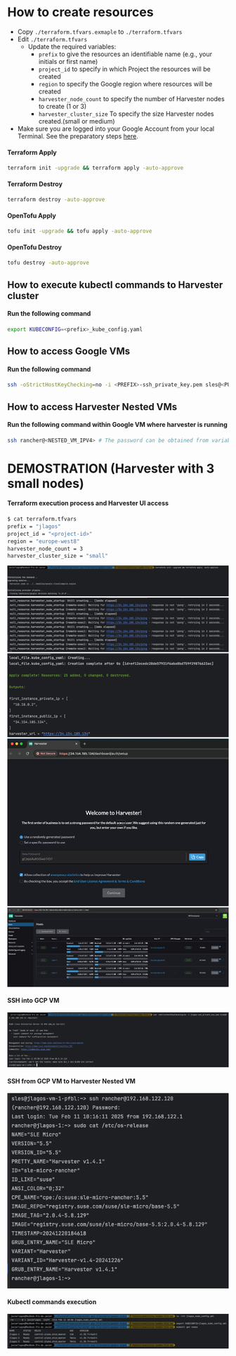 # How to create resources

- Copy `./terraform.tfvars.exmaple` to `./terraform.tfvars`
- Edit `./terraform.tfvars`
  - Update the required variables:
    - `prefix` to give the resources an identifiable name (e.g., your initials or first name)
    - `project_id` to specify in which Project the resources will be created
    - `region` to specify the Google region where resources will be created
    - `harvester_node_count` to specify the number of Harvester nodes to create (1 or 3)
    - `harvester_cluster_size` To specify the size Harvester nodes created.(small or medium)
- Make sure you are logged into your Google Account from your local Terminal. See the preparatory steps [here](../../modules/google-cloud/README.md).

#### Terraform Apply

```bash
terraform init -upgrade && terraform apply -auto-approve
```

#### Terraform Destroy

```bash
terraform destroy -auto-approve
```

#### OpenTofu Apply

```bash
tofu init -upgrade && tofu apply -auto-approve
```

#### OpenTofu Destroy

```bash
tofu destroy -auto-approve
```

## How to execute kubectl commands to Harvester cluster

#### Run the following command

```bash
export KUBECONFIG=<prefix>_kube_config.yaml
```


## How to access Google VMs

#### Run the following command

```bash
ssh -oStrictHostKeyChecking=no -i <PREFIX>-ssh_private_key.pem sles@<PUBLIC_IPV4>
```

## How to access Harvester Nested VMs

#### Run the following command within Google VM where harvester is running

```bash
ssh rancher@<NESTED_VM_IPV4> # The password can be obtained from variable harvester_password or from join/create_cloud_config.yaml file in the current folder
```

# DEMOSTRATION (Harvester with 3 small nodes)

#### Terraform execution process and Harvester UI access

```bash
$ cat terraform.tfvars
prefix = "jlagos"
project_id = "<project-id>"
region = "europe-west8"
harvester_node_count = 3
harvester_cluster_size = "small"
```

![](../../images/1-tfinitial-execution.png)
![](../../images/2-waiting-until-harvester-is-up.png)
![](../../images/3-tf-output.png)
![](../../images/4-harvester-login-page.png)
![](../../images/5-harvester-hosts.png)

#### SSH into GCP VM

![](../../images/6-gcp-vm-ssh.png)

#### SSH from GCP VM to Harvester Nested VM

![](../../images/7-nested-vm-ssh.png)

#### Kubectl commands execution

![](../../images/8-kubectl-commands.png)
